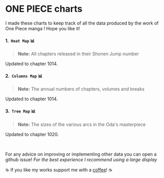 # ONE PIECE charts

I made these charts to keep track of all the data produced by the work of One Piece manga ! Hope you like it!

#### 1.&nbsp; `Heat Map` 📊

> **Note:** All chapters released in their Shonen Jump number 

Updated to chapter 1014.


#### 2.&nbsp; `Columns Map` 📊

> **Note:** The annual numbers of chapters, volumes and breaks

Updated to chapter 1014.

#### 3.&nbsp; `Tree Map` 📊

> **Note:** The sizes of the various arcs in the Oda's masterpiece

Updated to chapter 1020.

<br />

For any advice on improving or implementing other data you can open a github issue!
*For the best experience I recommend using a large display*

☕️ If you like my works support me with a [coffee](https://ko-fi.com/davidefiorini)! ☕️ 
